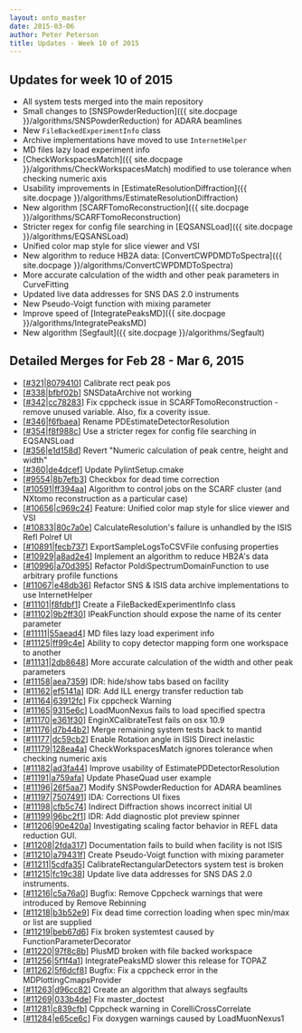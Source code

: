 ```yaml
---
layout: onto_master
date: 2015-03-06
author: Peter Peterson
title: Updates - Week 10 of 2015
---
```

Updates for week 10 of 2015
---------------------------
* All system tests merged into the main repository
* Small changes to [SNSPowderReduction]({{ site.docpage }}/algorithms/SNSPowderReduction) for ADARA beamlines
* New `FileBackedExperimentInfo` class
* Archive implementations have moved to use `InternetHelper`
* MD files lazy load experiment info
* [CheckWorkspacesMatch]({{ site.docpage }}/algorithms/CheckWorkspacesMatch) modified to use tolerance when checking numeric axis
* Usability improvements in [EstimateResolutionDiffraction]({{ site.docpage }}/algorithms/EstimateResolutionDiffraction)
* New algorithm [SCARFTomoReconstruction]({{ site.docpage }}/algorithms/SCARFTomoReconstruction)
* Stricter regex for config file searching in [EQSANSLoad]({{ site.docpage }}/algorithms/EQSANSLoad)
* Unified color map style for slice viewer and VSI
* New algorithm to reduce HB2A data: [ConvertCWPDMDToSpectra]({{ site.docpage }}/algorithms/ConvertCWPDMDToSpectra)
* More accurate calculation of the width and other peak parameters in CurveFitting
* Updated live data addresses for SNS DAS 2.0 instruments
* New Pseudo-Voigt function with mixing parameter
* Improve speed of [IntegratePeaksMD]({{ site.docpage }}/algorithms/IntegratePeaksMD)
* New algorithm [Segfault]({{ site.docpage }}/algorithms/Segfault)

Detailed Merges for Feb 28 - Mar 6, 2015
----------------------------------------
* \[[#321](https://github.com/mantidproject/mantid/pull/321)\|[8079410](https://github.com/mantidproject/mantid/commit/807941060af99de59168532ca3a9be1fd53722ee)\] Calibrate rect peak pos
* \[[#338](https://github.com/mantidproject/mantid/pull/338)\|[bfbf02b](https://github.com/mantidproject/mantid/commit/bfbf02b7d1bb0eb3f3a40a386d3e5abfea3db2de)\] SNSDataArchive not working
* \[[#342](https://github.com/mantidproject/mantid/pull/342)\|[cc78283](https://github.com/mantidproject/mantid/commit/cc78283b5555d0792a8d96708412eec99ef02ab1)\] Fix cppcheck issue in SCARFTomoReconstruction - remove unused variable. Also, fix a coverity issue.
* \[[#346](https://github.com/mantidproject/mantid/pull/346)\|[f6fbaea](https://github.com/mantidproject/mantid/commit/f6fbaea2e94dc809ccf22de93941f8e5aff60413)\] Rename PDEstimateDetectorResolution
* \[[#354](https://github.com/mantidproject/mantid/pull/354)\|[f8f988c](https://github.com/mantidproject/mantid/commit/f8f988c01e9fe3ac2cd30a1cd83ae429f28aa37e)\] Use a stricter regex for config file searching in EQSANSLoad
* \[[#356](https://github.com/mantidproject/mantid/pull/356)\|[e1d158d](https://github.com/mantidproject/mantid/commit/e1d158d744cf3bb5aea923145deb4b2636419363)\] Revert &quot;Numeric calculation of peak centre, height and width&quot;
* \[[#360](https://github.com/mantidproject/mantid/pull/360)\|[de4dcef](https://github.com/mantidproject/mantid/commit/de4dcefa19fbc5013a8b2237bf7609e9ae0dc621)\] Update PylintSetup.cmake
* \[[#9554](http://trac.mantidproject.org/mantid/ticket/9554)\|[8b7efb3](https://github.com/mantidproject/mantid/commit/8b7efb3e239af0bb04d200db4cc1e6f389e84232)\] Checkbox for dead time correction
* \[[#10591](http://trac.mantidproject.org/mantid/ticket/10591)\|[ff394aa](https://github.com/mantidproject/mantid/commit/ff394aa38bc11d9b9ebb49432fbd780288389eb0)\] Algorithm to control jobs on the SCARF cluster (and NXtomo reconstruction as a particular case)
* \[[#10656](http://trac.mantidproject.org/mantid/ticket/10656)\|[c969c24](https://github.com/mantidproject/mantid/commit/c969c245974b41d33b326a492ee1811524fab70d)\] Feature: Unified color map style for slice viewer and VSI
* \[[#10833](http://trac.mantidproject.org/mantid/ticket/10833)\|[80c7a0e](https://github.com/mantidproject/mantid/commit/80c7a0ecb4e916c2952c433bf8bb3fbef0d3dda7)\] CalculateResolution's failure is unhandled by the ISIS Refl Polref UI
* \[[#10891](http://trac.mantidproject.org/mantid/ticket/10891)\|[fecb737](https://github.com/mantidproject/mantid/commit/fecb737d9e3e0dff54b77b04dce0f5e57482d3ac)\] ExportSampleLogsToCSVFile confusing properties
* \[[#10929](http://trac.mantidproject.org/mantid/ticket/10929)\|[a8ad2e4](https://github.com/mantidproject/mantid/commit/a8ad2e4aa3704b03f85aa06c050793c1a1107028)\] Implement an algorithm to reduce HB2A's data
* \[[#10996](http://trac.mantidproject.org/mantid/ticket/10996)\|[a70d395](https://github.com/mantidproject/mantid/commit/a70d395ad6a79d86a02b25a4f385a14efbc3ab7f)\] Refactor PoldiSpectrumDomainFunction to use arbitrary profile functions
* \[[#11067](http://trac.mantidproject.org/mantid/ticket/11067)\|[e48db36](https://github.com/mantidproject/mantid/commit/e48db368939db02c0f1c2682db8393f2f04ac534)\] Refactor SNS &amp; ISIS data archive implementations to use InternetHelper
* \[[#11101](http://trac.mantidproject.org/mantid/ticket/11101)\|[f8fdbf1](https://github.com/mantidproject/mantid/commit/f8fdbf188fbf77024d492c8d36c4a94cb693b2c5)\] Create a FileBackedExperimentInfo class
* \[[#11102](http://trac.mantidproject.org/mantid/ticket/11102)\|[9b2ff30](https://github.com/mantidproject/mantid/commit/9b2ff30d948a2169ec86f80ff2503f205f9a2830)\] IPeakFunction should expose the name of its center parameter
* \[[#11111](http://trac.mantidproject.org/mantid/ticket/11111)\|[55aead4](https://github.com/mantidproject/mantid/commit/55aead44f2a3d12e5a04fec773ed548f4c785d81)\] MD files lazy load experiment info
* \[[#11125](http://trac.mantidproject.org/mantid/ticket/11125)\|[ff99c4e](https://github.com/mantidproject/mantid/commit/ff99c4e40b43540fd889a79aad61d21586533827)\] Ability to copy detector mapping form one workspace to another
* \[[#11131](http://trac.mantidproject.org/mantid/ticket/11131)\|[2db8648](https://github.com/mantidproject/mantid/commit/2db86487ac6935058815b26abc7ad141937dc43a)\] More accurate calculation of the width and other peak parameters
* \[[#11158](http://trac.mantidproject.org/mantid/ticket/11158)\|[aea7359](https://github.com/mantidproject/mantid/commit/aea735910c9fb941ed1b6917f3d1615661f02833)\] IDR: hide/show tabs based on facility
* \[[#11162](http://trac.mantidproject.org/mantid/ticket/11162)\|[ef5141a](https://github.com/mantidproject/mantid/commit/ef5141a95a16b87e51b8d5013e203197b5ce2558)\] IDR: Add ILL energy transfer reduction tab
* \[[#11164](http://trac.mantidproject.org/mantid/ticket/11164)\|[63912fc](https://github.com/mantidproject/mantid/commit/63912fca554d59a2b4476fd1df64990694ec9980)\] Fix cppcheck Warning
* \[[#11165](http://trac.mantidproject.org/mantid/ticket/11165)\|[9315e6c](https://github.com/mantidproject/mantid/commit/9315e6c84e8d51a72dfeb7f327711b655b6e224e)\] LoadMuonNexus fails to load specified spectra
* \[[#11170](http://trac.mantidproject.org/mantid/ticket/11170)\|[e361f30](https://github.com/mantidproject/mantid/commit/e361f30220aa7ed5c5ada8d299bdbc3f8e35677f)\] EnginXCalibrateTest fails on osx 10.9
* \[[#11176](http://trac.mantidproject.org/mantid/ticket/11176)\|[d7b44b2](https://github.com/mantidproject/mantid/commit/d7b44b2d99cfc635c1ac668c92e4fd88ba25e4f4)\] Merge remaining system tests back to mantid
* \[[#11177](http://trac.mantidproject.org/mantid/ticket/11177)\|[dc59cb2](https://github.com/mantidproject/mantid/commit/dc59cb265a6e8e03cc7deeb7e4030ef470ba4fa9)\] Enable Rotation angle in ISIS Direct inelastic
* \[[#11179](http://trac.mantidproject.org/mantid/ticket/11179)\|[128ea4a](https://github.com/mantidproject/mantid/commit/128ea4abccdb6ea0fc3c722c5924a823737f2c78)\] CheckWorkspacesMatch ignores tolerance when checking numeric axis
* \[[#11182](http://trac.mantidproject.org/mantid/ticket/11182)\|[ad3fa44](https://github.com/mantidproject/mantid/commit/ad3fa44be338b68b448d4da9a3f60c75cc19d9f3)\] Improve usability of EstimatePDDetectorResolution
* \[[#11191](http://trac.mantidproject.org/mantid/ticket/11191)\|[a759afa](https://github.com/mantidproject/mantid/commit/a759afa7fca90df956aba2091c90a5676688dedb)\] Update PhaseQuad user example
* \[[#11196](http://trac.mantidproject.org/mantid/ticket/11196)\|[26f5aa7](https://github.com/mantidproject/mantid/commit/26f5aa77f7cdc49fba961cfcc10622b1bc5edab3)\] Modify SNSPowderReduction for ADARA beamlines
* \[[#11197](http://trac.mantidproject.org/mantid/ticket/11197)\|[7507491](https://github.com/mantidproject/mantid/commit/750749153e7d64901572f97698dac78414ea5d15)\] IDA: Corrections UI fixes
* \[[#11198](http://trac.mantidproject.org/mantid/ticket/11198)\|[cfb5c74](https://github.com/mantidproject/mantid/commit/cfb5c74fda7494370cc7b0f54de6d0f8a3a4e0ce)\] Indirect Diffraction shows incorrect initial UI
* \[[#11199](http://trac.mantidproject.org/mantid/ticket/11199)\|[96bc2f1](https://github.com/mantidproject/mantid/commit/96bc2f1944d5816a9181d0a6c0b314d89f872068)\] IDR: Add diagnostic plot preview spinner
* \[[#11206](http://trac.mantidproject.org/mantid/ticket/11206)\|[90e420a](https://github.com/mantidproject/mantid/commit/90e420a5a3bf52578f5999e778619f5b1941f52c)\] Investigating scaling factor behavior in REFL data reduction GUI.
* \[[#11208](http://trac.mantidproject.org/mantid/ticket/11208)\|[2fda317](https://github.com/mantidproject/mantid/commit/2fda3171b9992b13d628c8603ef2ae769ffd3940)\] Documentation fails to build when facility is not ISIS
* \[[#11210](http://trac.mantidproject.org/mantid/ticket/11210)\|[a79431f](https://github.com/mantidproject/mantid/commit/a79431fb73f6c4e0821b36722bb5cc52095bcc72)\] Create Pseudo-Voigt function with mixing parameter
* \[[#11211](http://trac.mantidproject.org/mantid/ticket/11211)\|[5cdfa35](https://github.com/mantidproject/mantid/commit/5cdfa35798eba4cf7d85068224acf135df853d9a)\] CalibrateRectangularDetectors system test is broken
* \[[#11215](http://trac.mantidproject.org/mantid/ticket/11215)\|[fc19c38](https://github.com/mantidproject/mantid/commit/fc19c38895a1a46e3e32e34c1dcb251f490c86d2)\] Update live data addresses for SNS DAS 2.0 instruments.
* \[[#11216](http://trac.mantidproject.org/mantid/ticket/11216)\|[c5a76a0](https://github.com/mantidproject/mantid/commit/c5a76a0d5d89477fdff0d1aa0a09658422b0182c)\] Bugfix: Remove Cppcheck warnings that were introduced by Remove Rebinning
* \[[#11218](http://trac.mantidproject.org/mantid/ticket/11218)\|[b3b52e9](https://github.com/mantidproject/mantid/commit/b3b52e9ca1da4aaae9bf69363fcdeab602e39edf)\] Fix dead time correction loading when spec min/max or list are supplied
* \[[#11219](http://trac.mantidproject.org/mantid/ticket/11219)\|[beb67d6](https://github.com/mantidproject/mantid/commit/beb67d62b0b7c48b4359aebed372c431ffc3b605)\] Fix broken systemtest caused by FunctionParameterDecorator
* \[[#11220](http://trac.mantidproject.org/mantid/ticket/11220)\|[97f8c8b](https://github.com/mantidproject/mantid/commit/97f8c8b9ff37280303b390a8872ad473b63ffb8b)\] PlusMD broken with file backed workspace
* \[[#11256](http://trac.mantidproject.org/mantid/ticket/11256)\|[5f1f4a1](https://github.com/mantidproject/mantid/commit/5f1f4a1fcd64d6dff35479ccb69649236196137b)\] IntegratePeaksMD slower this release for TOPAZ
* \[[#11262](http://trac.mantidproject.org/mantid/ticket/11262)\|[5f6dcf8](https://github.com/mantidproject/mantid/commit/5f6dcf81a56c768e3df646ce932d709506ea5138)\] Bugfix: Fix a cppcheck error in the MDPlottingCmapsProvider
* \[[#11263](http://trac.mantidproject.org/mantid/ticket/11263)\|[d96cc82](https://github.com/mantidproject/mantid/commit/d96cc827fd9ce066a1c9005e658ffd1ced39b106)\] Create an algorithm that always  segfaults
* \[[#11269](http://trac.mantidproject.org/mantid/ticket/11269)\|[033b4de](https://github.com/mantidproject/mantid/commit/033b4deaa0f4c023dab730f32561a70f371157b5)\] Fix master_doctest
* \[[#11281](http://trac.mantidproject.org/mantid/ticket/11281)\|[c839cfb](https://github.com/mantidproject/mantid/commit/c839cfbc1ed5f786d564b6b0ba980f0c58882bfd)\] Cppcheck warning in CorelliCrossCorrelate
* \[[#11284](http://trac.mantidproject.org/mantid/ticket/11284)\|[e65ce6c](https://github.com/mantidproject/mantid/commit/e65ce6cf3934ffe2d5b1e62ec2e38d860709f8a1)\] Fix doxygen warnings caused by LoadMuonNexus1
